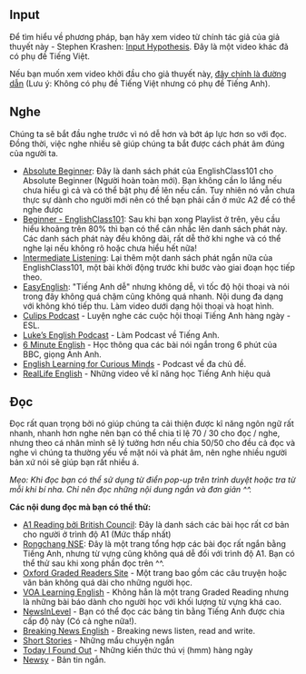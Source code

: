 ## Input

Để tìm hiểu về phương pháp, bạn hãy xem video từ chính tác giả của giả thuyết này - Stephen Krashen: [Input Hypothesis](https://youtu.be/4Ir4206DfvQ). Đây là một video khác đã có phụ đề Tiếng Việt. 

Nếu bạn muốn xem video khởi đầu cho giả thuyết này, [đây chính là đường dẫn](https://www.youtube.com/watch?v=NiTsduRreug) (Lưu ý: Không có phụ đề Tiếng Việt nhưng có phụ đề Tiếng Anh).

## Nghe
Chúng ta sẽ bắt đầu nghe trước vì nó dễ hơn và bớt áp lực hơn so với đọc. Đồng thời, việc nghe nhiều sẽ giúp chúng ta bắt được cách phát âm đúng của người ta.

- [Absolute Beginner](https://youtube.com/playlist?list=PL5bLw9Uguvv11fx6bS68yK5OeXAqLU3mW): Đây là danh sách phát của EnglishClass101 cho Absolute Beginner (Người hoàn toàn mới). Bạn không cần lo lắng nếu chưa hiểu gì cả và có thể bật phụ đề lên nếu cần. Tuy nhiên nó vẫn chưa thực sự dành cho người mới nên có thể bạn phải cần ở mức A2 để có thể nghe được
- [Beginner - EnglishClass101](https://youtube.com/playlist?list=PL5bLw9Uguvv3Mjnzd0YGmu-lGRWRWv-cU): Sau khi bạn xong Playlist ở trên, yêu cầu hiểu khoảng trên 80% thì bạn có thể cân nhắc lên danh sách phát này. Các danh sách phát này đều không dài, rất dễ thở khi nghe và có thể nghe lại nếu không rõ hoặc chưa hiểu hết nữa!
- [Intermediate Listening](https://www.youtube.com/playlist?list=PL5bLw9Uguvv1VRVl3gHBt-FcM__k3UY9L): Lại thêm một danh sách phát ngắn nữa của EnglishClass101, một bài khởi động trước khi bước vào giai đoạn học tiếp theo.
- [EasyEnglish](https://www.youtube.com/channel/UCTRHegh7UqWuKRymXoqzbzA): "Tiếng Anh dễ" nhưng không dễ, vì tốc độ hội thoại và nói trong đây không quá chậm cũng không quá nhanh. Nội dung đa dạng với không khó tiếp thu. Làm video dưới dạng hội thoại và hoạt hình.
- [Culips Podcast](http://esl.culips.com/) - Luyện nghe các cuộc hội thoại Tiếng Anh hàng ngày - ESL.
- [Luke’s English Podcast](http://teacherluke.co.uk/) - Làm Podcast về Tiếng Anh.
- [6 Minute English](http://www.bbc.co.uk/programmes/p02pc9tn/episodes/downloads) - Học thông qua các bài nói ngắn trong 6 phút của BBC, giọng Anh Anh.
- [English Learning for Curious Minds](https://www.leonardoenglish.com/podcasts) - Podcast về đa chủ đề.
- [RealLife English](https://www.youtube.com/@RealLifeEnglish1) - Những video về kĩ năng học Tiếng Anh hiệu quả

## Đọc

Đọc rất quan trọng bởi nó giúp chúng ta cải thiện được kĩ năng ngôn ngữ rất nhanh, nhanh hơn nghe nên bạn có thể chia tỉ lệ 70 / 30 cho đọc / nghe, nhưng theo cá nhân mình sẽ lý tưởng hơn nếu chia 50/50 cho đều cả đọc và nghe vì chúng ta thường yếu về mặt nói và phát âm, nên nghe nhiều người bản xứ nói sẽ giúp bạn rất nhiều á.

*Mẹo: Khi đọc bạn có thể sử dụng từ điển pop-up trên trình duyệt hoặc tra từ mỗi khi bí nha. Chỉ nên đọc những nội dung ngắn và đơn giản ^^.*

**Các nội dung đọc mà bạn có thể thử:**

- [A1 Reading bởi British Council](https://learnenglish.britishcouncil.org/skills/reading/a1-reading): Đây là danh sách các bài học rất cơ bản cho người ở trình độ A1 (Mức thấp nhất)
- [Rongchang NSE](https://www.rong-chang.com/nse/): Đây là một trang tổng hợp các bài đọc rất ngắn bằng Tiếng Anh, nhưng từ vựng cũng không quá dễ đối với trình độ A1. Bạn có thể thử sau khi xong phần đọc trên ^^.
- [Oxford Graded Readers Site](http://www.oxfordgradedreaders.es/) - Một trang bao gồm các câu truyện hoặc văn bản không quá dài cho những người học.
- [VOA Learning English](https://learningenglish.voanews.com/) - Không hẳn là một trang Graded Reading nhưng là những bài báo dành cho người học với khối lượng từ vựng khá cao.
- [NewsInLevel](https://www.newsinlevels.com/) - Bạn có thể đọc các bảng tin bằng Tiếng Anh được chia cấp độ này (Có cả nghe nữa!).
- [Breaking News English](http://www.breakingnewsenglish.com/) - Breaking news listen, read and write.
- [Short Stories](http://www.short-stories.co.uk/) - Những mẩu chuyện ngắn
- [Today I Found Out](http://www.todayifoundout.com/) - Những kiến thức thú vị (hmm) hàng ngày
- [Newsy](http://www.newsy.com/) - Bản tin ngắn.
